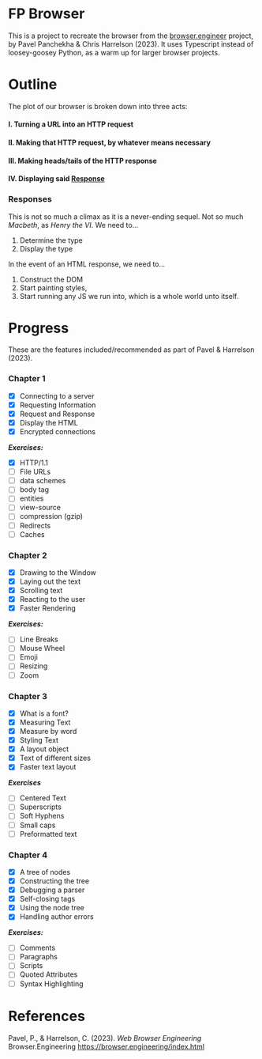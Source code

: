 # FP Browser

This is a project to recreate the browser from the [browser.engineer](http://browser.engineering/) project, by Pavel Panchekha & Chris Harrelson (2023). It uses Typescript instead of loosey-goosey Python, as a warm up for larger browser projects. 

# Outline

The plot of our browser is broken down into three acts:

#### I. Turning a URL into an HTTP request
#### II. Making that HTTP **request**, by whatever means necessary
#### III. Making heads/tails of the HTTP **response**
#### IV. Displaying said [Response](#responses)

### Responses

This is not so much a climax as it is a never-ending sequel. Not so much *Macbeth*, as *Henry the VI*. We need to...

1. Determine the type 
2. Display the type

In the event of an HTML response, we need to...

1. Construct the DOM
2. Start painting styles,
3. Start running any JS we run into, which is a whole world unto itself.

# Progress

These are the features included/recommended as part of Pavel & Harrelson (2023).

### Chapter 1
- [x] Connecting to a server
- [x] Requesting Information
- [x] Request and Response
- [x] Display the HTML
- [x] Encrypted connections

***Exercises:***

- [x] HTTP/1.1
- [ ] File URLs    
- [ ] data schemes
- [ ] body tag
- [ ] entities
- [ ] view-source
- [ ] compression (gzip)
- [ ] Redirects
- [ ] Caches

### Chapter 2
- [x] Drawing to the Window
- [x] Laying out the text
- [x] Scrolling text
- [x] Reacting to the user
- [x] Faster Rendering

***Exercises:***
- [ ] Line Breaks
- [ ] Mouse Wheel
- [ ] Emoji
- [ ] Resizing
- [ ] Zoom

### Chapter 3
- [x] What is a font?
- [x] Measuring Text
- [x] Measure by word  
- [x] Styling Text
- [x] A layout object 
- [x] Text of different sizes
- [x] Faster text layout

***Exercises***
- [ ] Centered Text
- [ ] Superscripts
- [ ] Soft Hyphens
- [ ] Small caps
- [ ] Preformatted text 

### Chapter 4
- [x] A tree of nodes
- [x] Constructing the tree
- [x] Debugging a parser
- [x] Self-closing tags
- [x] Using the node tree
- [x] Handling author errors

***Exercises:***  
- [ ] Comments
- [ ] Paragraphs
- [ ] Scripts
- [ ] Quoted Attributes
- [ ] Syntax Highlighting

# References

Pavel, P., & Harrelson, C. (2023). *Web Browser Engineering* Browser.Engineering https://browser.engineering/index.html 